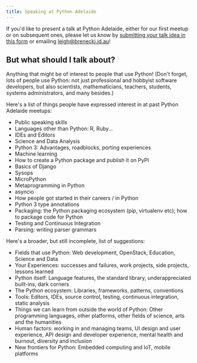 ```yaml
---
title: Speaking at Python Adelaide
---
```


If you'd like to present a talk at Python Adelaide, either for our first meetup or on subsequent ones, please let us know by [submitting your talk idea in this form](https://adambrenecki.typeform.com/to/BHVpel) or emailing [leigh@brenecki.id.au](mailto:leigh@brenecki.id.au)!


## But what should I talk about?

Anything that might be of interest to people that use Python! (Don't forget, lots of people use Python: not just professional and hobbyist software developers, but also scientists, mathematicians, teachers, students, systems administrators, and many besides.)

Here's a list of things people have expressed interest in at past Python Adelaide meetups:


- Public speaking skills
- Languages other than Python: R, Ruby...
- IDEs and Editors
- Science and Data Analysis
- Python 3: Advantages, roadblocks, porting experiences
- Machine learning
- How to create a Python package and publish it on PyPI
- Basics of Django
- Sysops
- MicroPython
- Metaprogramming in Python
- asyncio
- How people got started in their careers / in Python
- Python 3 type annotations
- Packaging: the Python packaging ecosystem (pip, virtualenv etc); how to package code for Python
- Testing and Continuous Integration
- Parsing: writing parser grammars

Here's a broader, but still incomplete, list of suggestions:

- Fields that use Python: Web development, OpenStack, Education, Science and Data
- Your Experiences: successes and failures, work projects, side projects, lessons learned
- Python itself: Language features, the standard library, underappreciated built-ins, dark corners
- The Python ecosystem: Libraries, frameworks, patterns, conventions
- Tools: Editors, IDEs, source control, testing, continuous integration, static analysis
- Things we can learn from outside the world of Python: Other programming languages, other platforms, other fields of science, arts and the humanities
- Human factors: working in and managing teams, UI design and user experience, API design and developer experience, mental health and burnout, diversity and inclusion
- New frontiers for Python: Embedded computing and IoT, mobile platforms